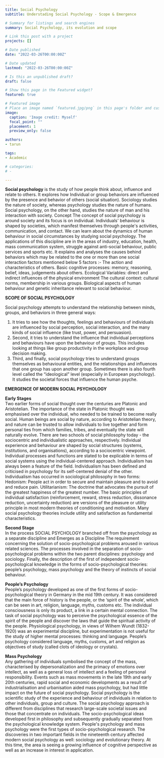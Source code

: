```yaml
---
title: Social Psychology
subtitle: Understading Social Psychology - Scope & Emergence

# Summary for listings and search engines
summary: Social Psychology, its evolution and scope

# Link this post with a project
projects: []

# Date published
date: "2022-03-26T00:00:00Z"

# Date updated
lastmod: "2022-03-26T00:00:00Z"

# Is this an unpublished draft?
draft: false

# Show this page in the Featured widget?
featured: true

# Featured image
# Place an image named `featured.jpg/png` in this page's folder and customize its options here.
image:
  caption: 'Image credit: Myself'
  focal_point: ""
  placement: 1
  preview_only: false

authors:
- tarun

tags:
- Academic

# categories:
# - 

---
```

<b>Social psychology</b> is the study of how people think about, influence and relate to others. It explores how Individual or group behaviors are influenced by the presence and behavior of others (social situation).  Sociology studies the nature of society, whereas psychology studies the nature of humans. Social psychology, on the other hand, studies the nature of man and his interaction with society. 
Concept
The concept of social psychology is around society and its focus is on individual.
Individuals' behaviour is shaped by societies, which manifest themselves through people's activities, communication, and contact. We can learn about the dynamics of human behaviour in social circumstances by studying social psychology.
The applications of this discipline are in the areas of industry, education, health, mass communication system, struggle against anti-social behaviour, public services and sports etc.
It explains and analyses the causes behind behaviors which may be related to the one or more than one social interaction factors mentioned below 5 factors :-
The action and characteristics of others.
Basic cognitive processes: memory, reasoning, belief, ideas, judgements about others.
Ecological Variables: direct and indirect influences of the physical environment
The cultural context: cultural norms, membership in various groups.
Biological aspects of human behaviour and genetic inheritance relevant to social behaviour.

<b>SCOPE OF SOCIAL PSYCHOLOGY</b>

Social psychology attempts to understand the relationship between minds, groups, and behaviors in three general ways:
1)  It tries to see how the thoughts, feelings and behaviours of individuals are influenced by social perception, social interaction, and the many kinds of social influence (like trust, power, and persuasion). 
2)  Second, it tries to understand the influence that individual perceptions and behaviours have upon the behaviour of groups. This includes looking at things like group productivity in the workplace and group decision making.
3)  Third, and finally, social psychology tries to understand groups themselves as behavioural entities, and the relationships and influences that one group has upon another group.
Sometimes there is also fourth level called the “ideological” level (especially in European psychology). It studies the societal forces that influence the human psyche.

<b>EMERGENCE OF MODERN SOCIAL PSYCHOLOGY</b>

<b>Early Stages</b><br>
Two earlier forms of social thought over the centuries are Platonic and Aristotelian.
The importance of the state in Platonic thought was emphasised over the individual, who needed to be trained to become really social. 
Human beings are social by nature, according to Aristotelian theory, and nature can be trusted to allow individuals to live together and form personal ties from which families, tribes, and eventually the state will naturally evolve.
There are two schools of social philosophy today - the sociocentric and individualistic approaches, respectively. Individual experience and behaviour are shaped by social structures (systems, institutions, and organisations), according to a sociocentric viewpoint. Individual processes and functions are stated to be explicable in terms of social systems using the individual-centered approach. 
Individualism has always been a feature of the field. Individualism has been defined and criticised in psychology for its self-centered denial of the other. Individualism has occurred in sociological philosophy in two forms:
Hedonism: People act in order to secure and maintain pleasure and to avoid and reduce pain.
Utilitarianism: The doctrine that advocates the pursuit of the greatest happiness of the greatest number.
The basic principles of individual satisfaction (reinforcement, reward, stress reduction, dissonance reduction, uncertainty reduction) are versions of the pleasure or utility principle in most modern theories of conditioning and motivation. Many social psychology theories include utility and satisfaction as fundamental characteristics. 

<b>Second Stage</b><br>
In the process SOCIAL PSYCHOLOGY branched off from the psychology as a separate discipline and Emerges as a Discipline
The requirement concerning the solution of socio-psychological problems aroused in various related sciences.
The processes involved in the separation of socio-psychological problems within the two parent disciplines: psychology and sociology.
Finally, the description of the first of independent socio- psychological knowledge in the forms of socio-psychological theories: people’s psychology, mass psychology and the theory of instincts of social behaviour. 

<b>People’s Psychology</b> <br>
People’s psychology developed as one of the first forms of socio-psychological theory in Germany in the mid 19th century. It was considered that the main force of history is the people, or the ‘spirit of the whole’, which can be seen in art, religion, language, myths, customs etc. 
The individual consciousness is only its product, a link in a certain mental connection. The task of social psychology was to perceive the psychological essence of the spirit of the people and discover the laws that guide the spiritual activity of the people.
Physiological psychology, in views of Wilhem Wundt (1832-1920)  was an experimental discipline, but experimentation is not useful for the study of higher mental processes: thinking and language. People’s psychology considered language, myths, customs, art and religion as objectives of study (called clots of ideology or crystals).

<b>Mass Psychology</b><br>
Any gathering of individuals symbolised the concept of the mass, characterised by depersonalization and the primacy of emotions over intellect, as well as a general loss of intellect and a feeling of personal responsibility. Events such as mass movements in the late 19th and early 20th centuries, rapid social and economic developments as a result of industrialisation and urbanisation aided mass psychology, but had little impact on the future of social psychology.
Social psychology is the scientific study of the experience and behaviour of individuals in relation to other individuals, group and culture. 
The social psychology approach is different from disciplines that research large-scale societal issues and those that concentrate on individuals. The socio-psychological ideas developed first in philosophy and subsequently gradually separated from the psychological knowledge system. People's psychology and mass psychology were the first types of socio-psychological research.
The discoveries in two important fields in the nineteenth century affected modern social psychology as well: sociology and evolutionary theory. At this time, the area is seeing a growing influence of cognitive perspective as well as an increase in interest in application.
